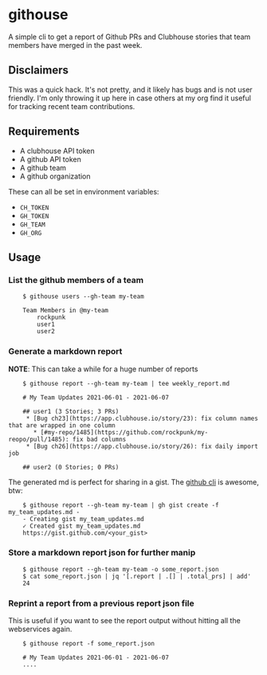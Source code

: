 # githouse

A simple cli to get a report of Github PRs and Clubhouse stories that team members
have merged in the past week.

## Disclaimers

This was a quick hack. It's not pretty, and it likely has bugs and is not user friendly. I'm only throwing
it up here in case others at my org find it useful for tracking recent team contributions.

## Requirements

- A clubhouse API token
- A github API token
- A github team
- A github organization

These can all be set in environment variables:

- `CH_TOKEN`
- `GH_TOKEN`
- `GH_TEAM`
- `GH_ORG`

## Usage

### List the github members of a team
```
    $ githouse users --gh-team my-team

    Team Members in @my-team
        rockpunk
        user1
        user2
```

### Generate a markdown report

**NOTE**: This can take a while for a huge number of reports

```
    $ githouse report --gh-team my-team | tee weekly_report.md

    # My Team Updates 2021-06-01 - 2021-06-07

    ## user1 (3 Stories; 3 PRs)
     * [Bug ch23](https://app.clubhouse.io/story/23): fix column names that are wrapped in one column
       * [#my-repo/1485](https://github.com/rockpunk/my-reopo/pull/1485): fix bad columns
     * [Bug ch26](https://app.clubhouse.io/story/26): fix daily import job

    ## user2 (0 Stories; 0 PRs)

```

The generated md is perfect for sharing in a gist. The [github cli](https://cli.github.com) is awesome, btw:

```
    $ githouse report --gh-team my-team | gh gist create -f my_team_updates.md -
    - Creating gist my_team_updates.md
    ✓ Created gist my_team_updates.md
    https://gist.github.com/<your_gist>
```

### Store a markdown report json for further manip

```
    $ githouse report --gh-team my-team -o some_report.json
    $ cat some_report.json | jq '[.report | .[] | .total_prs] | add'
    24
```

### Reprint a report from a previous report json file

This is useful if you want to see the report output without hitting all the webservices
again.

```
    $ githouse report -f some_report.json

    # My Team Updates 2021-06-01 - 2021-06-07
    ....
```
